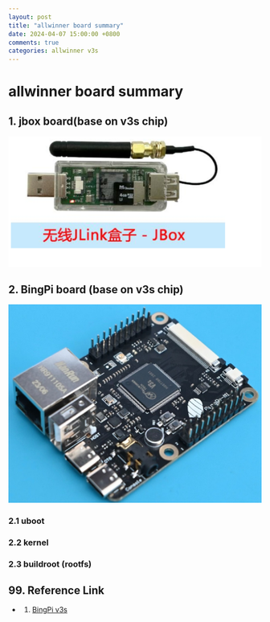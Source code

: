 ```yaml
---
layout: post
title: "allwinner board summary"
date: 2024-04-07 15:00:00 +0800
comments: true
categories: allwinner v3s
---
```


# allwinner board summary

## 1. jbox board(base on v3s chip)
![JBox Board](/static/img/2024-04-07-allwinner-board-summary/jbox/jbox.png)


## 2. BingPi board (base on v3s chip)
![BingPi-M1 Board](/static/img/2024-04-07-allwinner-board-summary/bingpi-m1/bingpi-m1.png)

### 2.1 uboot

### 2.2 kernel

### 2.3 buildroot (rootfs)


## 99. Reference Link
* 1) [BingPi v3s](https://liefyuan.blog.csdn.net/article/details/127263769?spm=1001.2014.3001.5502)
